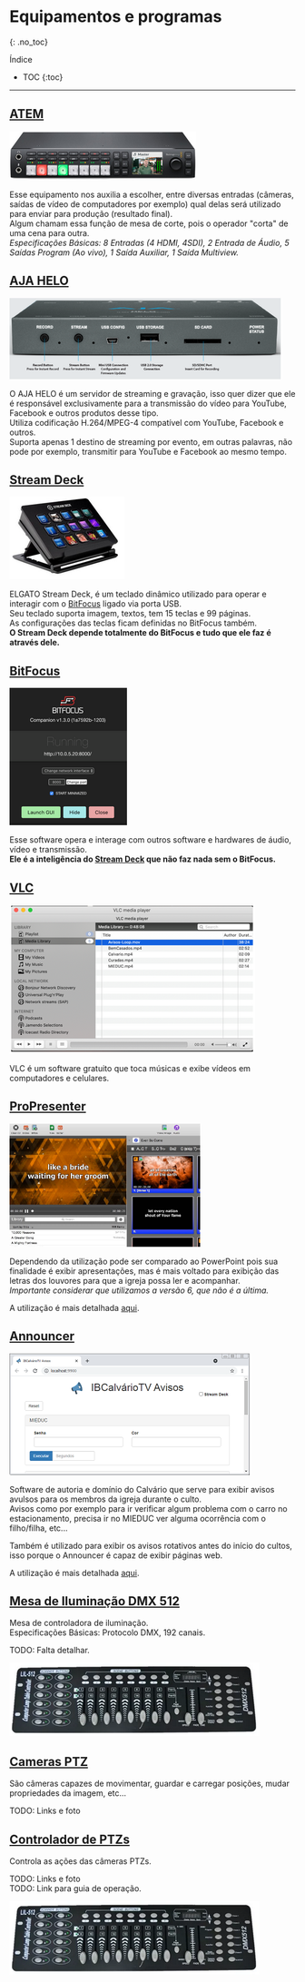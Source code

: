 # Equipamentos e programas
{: .no_toc}

Índice
* TOC
{:toc}
---

## [ATEM](https://www.blackmagicdesign.com/br/products/atemtelevisionstudio/techspecs/W-APS-08)
[![ATEM](atem.png "ATEM")](https://www.blackmagicdesign.com/br/products/atemtelevisionstudio/techspecs/W-APS-08)

Esse equipamento nos auxilia a escolher, entre diversas entradas (câmeras, saídas de vídeo de computadores por exemplo) qual delas será utilizado para enviar para produção (resultado final).\
Algum chamam essa função de mesa de corte, pois o operador "corta" de uma cena para outra.\
*Especificações Básicas: 8 Entradas (4 HDMI, 4SDI), 2 Entrada de Áudio, 5 Saídas Program (Ao vivo), 1 Saída Auxiliar, 1 Saída Multiview.*

## [AJA HELO](https://www.aja.com/products/helo)
[![AJA HELO](aja-helo.png "AJA HELO")](https://www.aja.com/products/helo)

O AJA HELO é um servidor de streaming e gravação, isso quer dizer que ele é responsável exclusivamente para a transmissão do vídeo para YouTube, Facebook e outros produtos desse tipo.\
Utiliza codificação H.264/MPEG-4 compatível com YouTube, Facebook e outros.\
Suporta apenas 1 destino de streaming por evento, em outras palavras, não pode por exemplo, transmitir para YouTube e Facebook ao mesmo tempo.

## [Stream Deck](https://www.elgato.com/en/gaming/stream-deck)
[![Stream Deck](stream-deck.png "Stream Deck")](https://www.elgato.com/en/gaming/stream-deck)

ELGATO Stream Deck, é um teclado dinâmico utilizado para operar e interagir com o [BitFocus](#bitfocus) ligado via porta USB.\
Seu teclado suporta imagem, textos, tem 15 teclas e 99 páginas.\
As configurações das teclas ficam definidas no BitFocus também.\
**O Stream Deck depende totalmente do BitFocus e tudo que ele faz é através dele.**

## [BitFocus](https://bitfocus.io/companion/)
[![BitFocus](bitfocus.png "BitFocus")](https://bitfocus.io/companion/)

Esse software opera e interage com outros software e hardwares de áudio, vídeo e transmissão.\
**Ele é a inteligência do [Stream Deck](#stream-deck) que não faz nada sem o BitFocus.**

## [VLC](https://www.videolan.org/vlc/index.pt-BR.html)
[![VLC](vlc.png "VLC")](https://www.videolan.org/vlc/index.pt-BR.html)

VLC é um software gratuito que toca músicas e exibe vídeos em computadores e celulares.

## [ProPresenter](https://renewedvision.com/propresenter/pro6-tutorials/)
[![ProPresenter](propresenter.png "ProPresenter")](https://renewedvision.com/propresenter/pro6-tutorials/)

Dependendo da utilização pode ser comparado ao PowerPoint pois sua finalidade é exibir apresentações, mas é mais voltado para exibição das letras dos louvores para que a igreja possa ler e acompanhar.\
*Importante considerar que utilizamos a versão 6, que não é a última.*

A utilização é mais detalhada [aqui](propresenter/).

## [Announcer](#https://bitbucket.org/ibcalvario/ibcalvariotv/src/master/ibcalvariotv-announcer/)
[![Announcer](announcer.png "Announcer")](https://bitbucket.org/ibcalvario/ibcalvariotv/src/master/ibcalvariotv-announcer/)

Software de autoria e domínio do Calvário que serve para exibir avisos avulsos para os membros da igreja durante o culto.\
Avisos como por exemplo para ir verificar algum problema com o carro no estacionamento, precisa ir no MIEDUC ver alguma ocorrência com o filho/filha, etc...

Também é utilizado para exibir os avisos rotativos antes do início do cultos, isso porque o Announcer é capaz de exibir páginas web.

A utilização é mais detalhada [aqui](announcer/).

## [Mesa de Iluminação DMX 512](#)
Mesa de controladora de iluminação.\
Especificações Básicas: Protocolo DMX, 192 canais.

TODO: Falta detalhar.

![Mesa de Iluminação DMX 512](mesa-iluminacao-dmx-512.png)

## [Cameras PTZ](#)
São câmeras capazes de movimentar, guardar e carregar posições, mudar propriedades da imagem, etc...

TODO: Links e foto

## [Controlador de PTZs](#)
Controla as ações das câmeras PTZs.

TODO: Links e foto\
TODO: Link para guia de operação.

![Mesa de Iluminação DMX 512](mesa-iluminacao-dmx-512.png)
